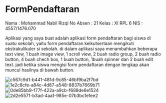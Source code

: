 # FormPendaftaran
Nama      : Mohammad Nabil Rizqi
No Absen  : 21
Kelas     : XI RPL 6
NIS       : 4557/1476.070

Aplikasi yang saya buat adalah aplikasi form pendaftaran bagi siswa di suatu sekolah, yaitu form pendaftaran keikutsertaan mengikuti ekstrakulikuler si sekolah. di dalam aplikasi saya menambahkan beberapa text view, 1 buah image view, 1 scroll view, 2 buah radio group, 2 buah radio button, 4 buah chech box, 1 buah button, 1buah spinner dan 2 buah edit text. jadi ketika siswa mengisi form pendaftaran dengan lengkap akan muncul hasilnya di bawah button.

![c567c9d1-b441-481d-9c85-46bf9ba2f7bd](https://cloud.githubusercontent.com/assets/22103901/19423018/4fdd090c-9446-11e6-89e3-f2400ed5f8ee.jpg)
![1e2c8cfe-a84c-4d87-a548-8837b7669b71](https://cloud.githubusercontent.com/assets/22103901/19423017/4fd69a54-9446-11e6-95d2-b4b71215269f.jpg)
![0de85bb9-f77f-422a-a9cb-f688de6e1524](https://cloud.githubusercontent.com/assets/22103901/19423019/4fdfce80-9446-11e6-95ba-5f3bb1cf5488.jpg)
![2d2e5571-b3ad-4aa1-985e-07b3bc1efee2](https://cloud.githubusercontent.com/assets/22103901/19423020/4fe0c43e-9446-11e6-889b-c967096347c2.jpg)
